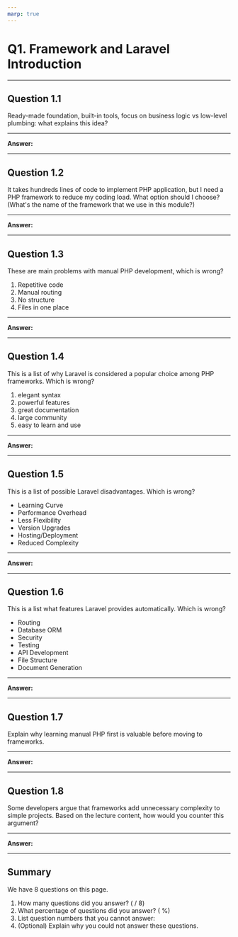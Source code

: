 ```yaml
---
marp: true
---
```


# Q1. Framework and Laravel Introduction

---

## Question 1.1

Ready-made foundation, built-in tools, focus on business logic vs low-level plumbing: what explains this idea?

---

**Answer:**



---

## Question 1.2

It takes hundreds lines of code to implement PHP application, but I need a PHP framework to reduce my coding load. What option should I choose? (What's the name of the framework that we use in this module?)

---

**Answer:**



---

## Question 1.3

These are main problems with manual PHP development, which is wrong?

1. Repetitive code
2. Manual routing
3. No structure
4. Files in one place

---

**Answer:**



---

## Question 1.4

This is a list of why Laravel is considered a popular choice among PHP frameworks. Which is wrong?

1. elegant syntax
2. powerful features
3. great documentation
4. large community
5. easy to learn and use

---

**Answer:**



---

## Question 1.5

This is a list of possible Laravel disadvantages. Which is wrong?

- Learning Curve
- Performance Overhead
- Less Flexibility
- Version Upgrades
- Hosting/Deployment
- Reduced Complexity

---

**Answer:**



---

## Question 1.6

This is a list what features Laravel provides automatically. Which is wrong?

- Routing
- Database ORM
- Security
- Testing
- API Development
- File Structure
- Document Generation

---

**Answer:**



---

## Question 1.7

Explain why learning manual PHP first is valuable before moving to frameworks.

---

**Answer:**



---

## Question 1.8

Some developers argue that frameworks add unnecessary complexity to simple projects. Based on the lecture content, how would you counter this argument?

---

**Answer:**



---

## Summary

We have 8 questions on this page.

1. How many questions did you answer? ( / 8)
2. What percentage of questions did you answer? (  %)
3. List question numbers that you cannot answer:
4. (Optional) Explain why you could not answer these questions.
